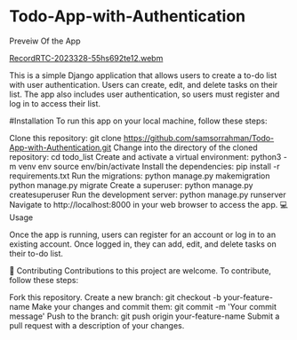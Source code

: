 # Todo-App-with-Authentication

Preveiw Of the App

[RecordRTC-2023328-55hs692te12.webm](https://user-images.githubusercontent.com/112087807/235057555-5c01cf78-decf-42fe-93f8-36cffe43d68e.webm)


This is a simple Django application that allows users to create a to-do list with user authentication. Users can create, edit, and delete tasks on their list. The app also includes user authentication, so users must register and log in to access their list.



#Installation
To run this app on your local machine, follow these steps:

Clone this repository: git clone https://github.com/samsorrahman/Todo-App-with-Authentication.git
Change into the directory of the cloned repository: cd todo_list
Create and activate a virtual environment: python3 -m venv env source env/bin/activate
Install the dependencies: pip install -r requirements.txt
Run the migrations: python manage.py makemigration python manage.py migrate
Create a superuser: python manage.py createsuperuser
Run the development server: python manage.py runserver
Navigate to http://localhost:8000 in your web browser to access the app.
💻 Usage



Once the app is running, users can register for an account or log in to an existing account. Once logged in, they can add, edit, and delete tasks on their to-do list.

🤝 Contributing
Contributions to this project are welcome. To contribute, follow these steps:

Fork this repository.
Create a new branch: git checkout -b your-feature-name
Make your changes and commit them: git commit -m 'Your commit message'
Push to the branch: git push origin your-feature-name
Submit a pull request with a description of your changes.



